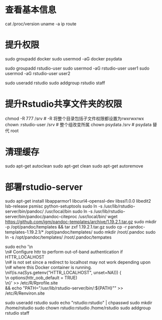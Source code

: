 # 查看基本信息
cat /proc/version
uname -a
ip route

# 提升权限
sudo groupadd docker
sudo usermod -aG docker psydata 

sudo groupadd rstudio-user
sudo usermod -aG rstudio-user user1
sudo usermod -aG rstudio-user user2

sudo useradd rstudio
sudo addgroup rstudio staff

# 提升Rstudio共享文件夹的权限
chmod -R 777 /srv # -R 将整个目录包括子文件权限都设置为rwxrwxrwx
chown :rstudio-user /srv # 整个组改变所属
chown psydata /srv # psydata 替代 root

# 清理缓存
sudo apt-get autoclean
sudo apt-get clean
sudo apt-get autoremove

# 部署rstudio-server
sudo apt-get install libapparmor1 libcurl4-openssl-dev libssl1.0.0 libedit2 lsb-release psmisc python-setuptools
sudo ln -s /usr/lib/rstudio-server/bin/pandoc/ /usr/local/bin
sudo ln -s /usr/lib/rstudio-server/bin/pandoc/pandoc-citeproc /usr/local/bin/
wget https://github.com/jgm/pandoc-templates/archive/1.19.2.1.tar.gz
sudo mkdir -p /opt/pandoc/templates && tar zxf 1.19.2.1.tar.gz
sudo cp -r pandoc-templates-1.19.2.1/* /opt/pandoc/templates/
sudo mkdir /root/.pandoc
sudo ln -s /opt/pandoc/templates/ /root/.pandoc/tempates

sudo echo '\n\
    \n# Configure httr to perform out-of-band authentication if HTTR_LOCALHOST \
    \n# is not set since a redirect to localhost may not work depending upon \
    \n# where this Docker container is running. \
    \nif(is.na(Sys.getenv("HTTR_LOCALHOST", unset=NA))) { \
    \n  options(httr_oob_default = TRUE) \
    \n}' >> /etc/R/Rprofile.site \
  && echo "PATH=\"/usr/lib/rstudio-server/bin/:\${PATH}\"" >> /etc/R/Renviron.site

sudo useradd rstudio 
sudo echo "rstudio:rstudio" | chpasswd 
sudo mkdir /home/rstudio
sudo chown rstudio:rstudio /home/rstudio
sudo addgroup rstudio staff


